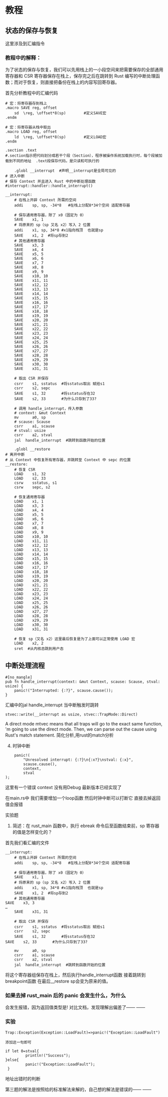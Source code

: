 # 教程

##	状态的保存与恢复
这里涉及到汇编指令

### 教程中的解释：	
为了状态的保存与恢复，我们可以先用栈上的一小段空间来把需要保存的全部通用寄存器和 CSR 寄存器保存在栈上，保存完之后在跳转到 Rust 编写的中断处理函数；而对于恢复，则直接把备份在栈上的内容写回寄存器。

首先分析教程中的汇编代码
```
# 宏：将寄存器存到栈上
.macro SAVE reg, offset
    sd  \reg, \offset*8(sp)        #定义SAVE宏
.endm  

# 宏：将寄存器从栈中取出
.macro LOAD reg, offset
    ld  \reg, \offset*8(sp)        #定义LOAD宏
.endm

.section .text  
#.section指示把代码划分成若干个段（Section），程序被操作系统加载执行时，每个段被加载到不同的地址  .text段保存代码，是只读和可执行的

    .globl __interrupt  #声明__interrupt是全局可见的 
# 进入中断
# 保存 Context 并且进入 Rust 中的中断处理函数#interrupt::handler::handle_interrupt()

__interrupt:
    # 在栈上开辟 Context 所需的空间
    addi    sp, sp, -34*8   #在栈上分配8*34个空间 适配寄存器
 
    # 保存通用寄存器，除了 x0（固定为 0）
    SAVE    x1, 1
    # 将原来的 sp（sp 又名 x2）写入 2 位置  
    addi    x1, sp, 34*8 #x1指向栈顶  也就是sp
    SAVE    x1, 2  #将sp存到2
    # 其他通用寄存器
    SAVE    x3, 3
    SAVE    x4, 4
    SAVE    x5, 5
    SAVE    x6, 6
    SAVE    x7, 7
    SAVE    x8, 8
    SAVE    x9, 9
    SAVE    x10, 10
    SAVE    x11, 11
    SAVE    x12, 12
    SAVE    x13, 13
    SAVE    x14, 14
    SAVE    x15, 15
    SAVE    x16, 16
    SAVE    x17, 17
    SAVE    x18, 18
    SAVE    x19, 19
    SAVE    x20, 20
    SAVE    x21, 21
    SAVE    x22, 22
    SAVE    x23, 23
    SAVE    x24, 24
    SAVE    x25, 25
    SAVE    x26, 26
    SAVE    x27, 27
    SAVE    x28, 28
    SAVE    x29, 29
    SAVE    x30, 30
    SAVE    x31, 31

    # 取出 CSR 并保存
    csrr    s1, sstatus  #将sstatus取出 赋给s1
    csrr    s2, sepc
    SAVE    s1, 32       #将sstatus存在32
    SAVE    s2, 33       #为什么只存到了33?

    # 调用 handle_interrupt，传入参数
    # context: &mut Context
    mv      a0, sp
    # scause: Scause
    csrr    a1, scause
    # stval: usize
    csrr    a2, stval    
    jal  handle_interrupt  #跳转到函数开始的位置

    .globl __restore
# 离开中断
# 从 Context 中恢复所有寄存器，并跳转至 Context 中 sepc 的位置
__restore:
    # 恢复 CSR
    LOAD    s1, 32
    LOAD    s2, 33
    csrw    sstatus, s1
    csrw    sepc, s2

    # 恢复通用寄存器
    LOAD    x1, 1
    LOAD    x3, 3
    LOAD    x4, 4
    LOAD    x5, 5
    LOAD    x6, 6
    LOAD    x7, 7
    LOAD    x8, 8
    LOAD    x9, 9
    LOAD    x10, 10
    LOAD    x11, 11
    LOAD    x12, 12
    LOAD    x13, 13
    LOAD    x14, 14
    LOAD    x15, 15
    LOAD    x16, 16
    LOAD    x17, 17
    LOAD    x18, 18
    LOAD    x19, 19
    LOAD    x20, 20
    LOAD    x21, 21
    LOAD    x22, 22
    LOAD    x23, 23
    LOAD    x24, 24
    LOAD    x25, 25
    LOAD    x26, 26
    LOAD    x27, 27
    LOAD    x28, 28
    LOAD    x29, 29
    LOAD    x30, 30
    LOAD    x31, 31

    # 恢复 sp（又名 x2）这里最后恢复是为了上面可以正常使用 LOAD 宏
    LOAD    x2, 2
    sret  #从内核态跳到用户态
```
##	中断处理流程
```
#[no_mangle]
pub fn handle_interrupt(context: &mut Context, scause: Scause, stval: usize) {
	panic!("Interrupted: {:?}", scause.cause());
}
```
汇编中的jal  handle_interrupt  当中断触发时跳转
	
    stvec::write(__interrupt as usize, stvec::TrapMode::Direct)

A direct mode mtvec means that all traps will go to the exact same function, 'm going to use the direct mode. Then, we can parse out the cause using Rust's match statement.
	简化分析,用rust的match分析


4.	时钟中断
```
    panic!(
        "Unresolved interrupt: {:?}\n{:x?}\nstval: {:x}",
        scause.cause(),
        context,
        stval
);
```
这里有一个错误   context 没有用Debug  最新版本已经实现了

在main.rs中 我们需要增加一个loop函数 然后时钟中断可以打断它
直接去掉返回值会报错


实验题
1.	简述：在 rust_main 函数中，执行 ebreak 命令后至函数结束前，sp 寄存器的值是怎样变化的？

首先我们看汇编的文件
```
__interrupt:
    # 在栈上开辟 Context 所需的空间
    addi    sp, sp, -34*8   #在栈上分配8*34个空间 适配寄存器
 
    # 保存通用寄存器，除了 x0（固定为 0）
    SAVE    x1, 1
    # 将原来的 sp（sp 又名 x2）写入 2 位置  
    addi    x1, sp, 34*8 #x1指向栈顶  也就是sp
    SAVE    x1, 2  #将sp存到2
    # 其他通用寄存器
SAVE    x3, 3
…
    SAVE    x31, 31
	
    # 取出 CSR 并保存
    csrr    s1, sstatus  #将sstatus取出 赋给s1
    csrr    s2, sepc
    SAVE    s1, 32       #将sstatus存在32
SAVE    s2, 33       #为什么只存到了33?

    mv      a0, sp
    csrr    a1, scause
    csrr    a2, stval    
    jal  handle_interrupt  #跳转到函数开始的位置

```
将这个寄存器组保存在栈上，然后执行handle_interrupt函数 接着跳转到 breakpoint函数  在最后__restore  sp会变为原来的值。

### 如果去掉 rust_main 后的 panic 会发生什么，为什么
会发生报错，因为返回值类型是!
	对比文档，发现理解出偏差了—— ——

###	实验
    Trap::Exception(Exception::LoadFault)=>panic!("Exception::LoadFault")

	添加这一句即可

```
if let 0=stval{
         println!("Success");
}else{
         panic!("Exception::LoadFault");
 }
```
地址出错时的判断

第三题的解法是按照给的标准解法来解的，自己想的解法是错误的—— ——


